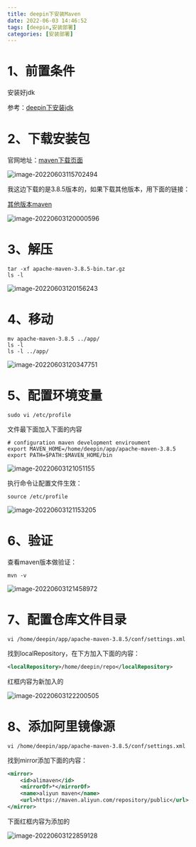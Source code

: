 ```yaml
---
title: deepin下安装Maven
date: 2022-06-03 14:46:52
tags: [deepin,安装部署]
categories: [安装部署]
---
```


# 1、前置条件

安装好jdk

参考：[deepin下安装jdk](https://site.huangge1199.cn/399.html)

# 2、下载安装包

官网地址：[maven下载页面](https://maven.apache.org/download.cgi)

![image-20220603115702494](https://huangge1199-1303833695.cos.ap-beijing.myqcloud.com/images/inMavenByOsDeepin/image-20220603115702494.png)

我这边下载的是3.8.5版本的，如果下载其他版本，用下面的链接：

[其他版本maven](https://archive.apache.org/dist/maven/maven-3/)

![image-20220603120000596](https://huangge1199-1303833695.cos.ap-beijing.myqcloud.com/images/inMavenByOsDeepin/image-20220603120000596.png)

# 3、解压

```shell
tar -xf apache-maven-3.8.5-bin.tar.gz
ls -l
```

![image-20220603120156243](https://huangge1199-1303833695.cos.ap-beijing.myqcloud.com/images/inMavenByOsDeepin/image-20220603120156243.png)

# 4、移动

```shell
mv apache-maven-3.8.5 ../app/
ls -l
ls -l ../app/
```

![image-20220603120347751](https://huangge1199-1303833695.cos.ap-beijing.myqcloud.com/images/inMavenByOsDeepin/image-20220603120347751.png)

# 5、配置环境变量

```shell
sudo vi /etc/profile
```

文件最下面加入下面的内容

```
# configuration maven development enviroument
export MAVEN_HOME=/home/deepin/app/apache-maven-3.8.5
export PATH=$PATH:$MAVEN_HOME/bin
```

![image-20220603121051155](https://huangge1199-1303833695.cos.ap-beijing.myqcloud.com/images/inMavenByOsDeepin/image-20220603121051155.png)

执行命令让配置文件生效：

```shell
source /etc/profile
```

![image-20220603121153205](https://huangge1199-1303833695.cos.ap-beijing.myqcloud.com/images/inMavenByOsDeepin/image-20220603121153205.png)

# 6、验证

查看maven版本做验证：

```shell
mvn -v
```

![image-20220603121458972](https://huangge1199-1303833695.cos.ap-beijing.myqcloud.com/images/inMavenByOsDeepin/image-20220603121458972.png)

# 7、配置仓库文件目录

```shell
vi /home/deepin/app/apache-maven-3.8.5/conf/settings.xml
```

找到localRepository，在下方加入下面的内容：

```xml
<localRepository>/home/deepin/repo</localRepository>
```

红框内容为新加入的

![image-20220603122200505](https://huangge1199-1303833695.cos.ap-beijing.myqcloud.com/images/inMavenByOsDeepin/image-20220603122200505.png)

# 8、添加阿里镜像源

```shell
vi /home/deepin/app/apache-maven-3.8.5/conf/settings.xml
```

找到mirror添加下面的内容：

```xml
<mirror>	
    <id>alimaven</id>
    <mirrorOf>*</mirrorOf>
    <name>aliyun maven</name>
    <url>https://maven.aliyun.com/repository/public</url>
</mirror>
```

下面红框内容为添加的

![image-20220603122859128](https://huangge1199-1303833695.cos.ap-beijing.myqcloud.com/images/inMavenByOsDeepin/image-20220603122859128.png)
